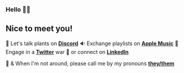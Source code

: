 ### Hello 👋🏼
## Nice to meet you!
<!--
**alouiseme/alouiseme** is a ✨ _special_ ✨ repository because its `README.md` (this file) appears on your GitHub profile.

Here are some ideas to get you started:
-->

 🌿 Let's talk plants on **[Discord](https://discord.gg/jJaXSKbQnj)**
 🔉 Exchange playlists on **[Apple Music](https://music.apple.com/profile/plantparenthood)**
 🐚 Engage in a **[Twitter](https://twitter.com/aloulemon)** war
 🔗 or connect on **[LinkedIn](https://www.linkedin.com/in/medinaal/)**

💞 & When I'm not around, please call me by my pronouns **[they/them](https://www.mypronouns.org/they-them)**


